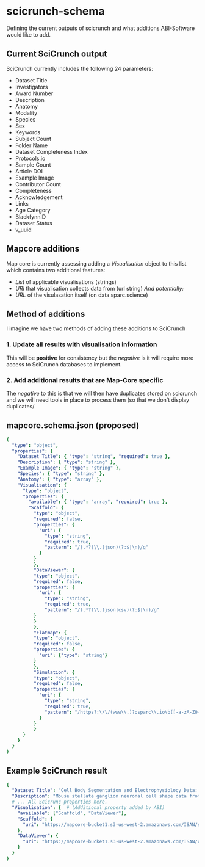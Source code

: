 # scicrunch-schema
Defining the current outputs of scicrunch and what additions ABI-Software would like to add. 

## Current SciCrunch output
SciCrunch currently includes the following 24 parameters:
- Dataset Title
- Investigators
- Award Number
- Description
- Anatomy
- Modality
- Species
- Sex
- Keywords
- Subject Count
- Folder Name
- Dataset Completeness Index
- Protocols.io
- Sample Count
- Article DOI
- Example Image
- Contributor Count
- Completeness
- Acknowledgement
- Links
- Age Category
- BlackfynnID
- Dataset Status
- v_uuid


## Mapcore additions
Map core is currently assessing adding a _Visualisation_ object to this list which contains two additional features:
- _List_ of applicable visualisations (strings)
- _URI_ that visualisation collects data from (url string)
_And potentially:_
- _URL_ of the visulasation itself (on data.sparc.science)

## Method of additions
I imagine we have two methods of adding these additions to SciCrunch
### 1. Update all results with visualisation information
This will be **positive** for consistency but the _negative_ is it will require more access to SciCrunch databases to implement.
### 2. Add additional results that are Map-Core specific
The *negative* to this is that we will then have duplicates stored on scicrunch and we will need tools in place to process them (so that we don't display duplicates/

## mapcore.schema.json (proposed)
```yaml
{
  "type": "object",
  "properties": {
    "Dataset Title": { "type": "string", "required": true },
    "Description": { "type": "string" },
    "Example Image": { "type": "string" },
    "Species": { "type": "string" }, 
    "Anatomy": { "type": "array" }, 
    "Visualisation": {
      "type": "object",
      "properties": {
        "available": { "type": "array", "required": true },
        "Scaffold": {
          "type": "object", 
          "required": false,
          "properties": {
            "uri": {
              "type": "string", 
              "required": true,
              "pattern": "/(.*?)\\.(json)(?:$|\n)/g"
            }
          }
          },
          "DataViewer": {
          "type": "object", 
          "required": false,
          "properties": {
            "uri": {
              "type": "string", 
              "required": true,
              "pattern": "/(.*?)\\.(json|csv)(?:$|\n)/g"
          }
          }
          },
          "Flatmap": {
          "type": "object", 
          "required": false,
          "properties": {
            "uri": {"type": "string"}
          }
          },
          "Simulation": {
          "type": "object", 
          "required": false,
          "properties": {
            "uri": {
              "type": "string", 
              "required": true,
              "pattern": "/https?:\/\/(www\\.)?osparc\\.io\b([-a-zA-Z0-9@:%_\\+.~#?&//=]*)/g"
            }
          }
          }
      }
    }
  }
}
```
## Example SciCrunch result 
```yaml
{
  "Dataset Title": "Cell Body Segmentation and Electrophysiology Data: Stellate Ganglion",
  "Description": "Mouse stellate ganglion neuronal cell shape data from...",
  # ... All Scicrunc properties here.
  "Visualisation": {  # (Additional property added by ABI)
    "available": ["Scaffold", "DataViewer"],
    "Scaffold": {
      "uri": "https://mapcore-bucket1.s3-us-west-2.amazonaws.com/ISAN/scaffold/stellate/stellate_metadata.json",
    },
    "DataViewer": {
      "uri": "https://mapcore-bucket1.s3-us-west-2.amazonaws.com/ISAN/csv-data/stellate/directory-meta.json",
    }
  }
}
```
